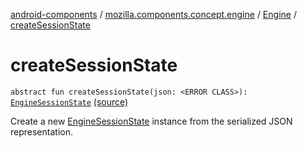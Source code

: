 [android-components](../../index.md) / [mozilla.components.concept.engine](../index.md) / [Engine](index.md) / [createSessionState](./create-session-state.md)

# createSessionState

`abstract fun createSessionState(json: <ERROR CLASS>): `[`EngineSessionState`](../-engine-session-state/index.md) [(source)](https://github.com/mozilla-mobile/android-components/blob/master/components/concept/engine/src/main/java/mozilla/components/concept/engine/Engine.kt#L96)

Create a new [EngineSessionState](../-engine-session-state/index.md) instance from the serialized JSON representation.


